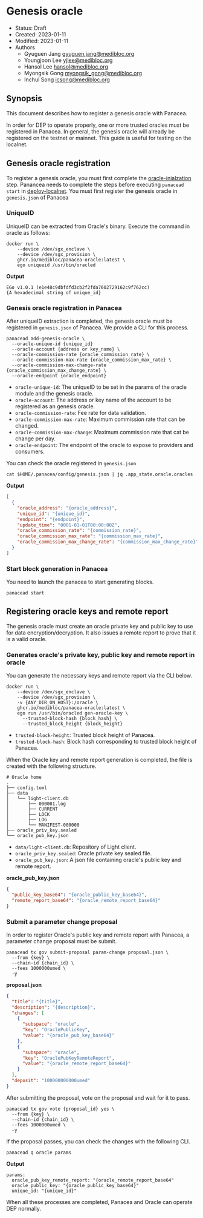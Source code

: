 # Genesis oracle

- Status: Draft
- Created: 2023-01-11
- Modified: 2023-01-11
- Authors
    - Gyuguen Jang <gyuguen.jang@medibloc.org>
    - Youngjoon Lee <yjlee@medibloc.org>
    - Hansol Lee <hansol@medibloc.org>
    - Myongsik Gong <myongsik_gong@medibloc.org>
    - Inchul Song <icsong@medibloc.org>


## Synopsis
This document describes how to register a genesis oracle with Panacea.

In order for DEP to operate properly, one or more trusted oracles must be registered in Panacea.
In general, the genesis oracle will already be registered on the testnet or mainnet.
This guide is useful for testing on the localnet.

## Genesis oracle registration
To register a genesis oracle, you must first complete the [oracle-inialzation](./2-oracle-intialization.md) step.
Panancea needs to complete the steps before executing `panacead start` in [deploy-localnet](../../4-validators/2-deploy-localnet.md).
You must first register the genesis oracle in `genesis.json` of Panacea

### UniqueID
UniqueID can be extracted from Oracle's binary.
Execute the command in oracle as follows:
```shell
docker run \
    --device /dev/sgx_enclave \
    --device /dev/sgx_provision \
    ghcr.io/medibloc/panacea-oracle:latest \
    ego uniqueid /usr/bin/oracled
```
**Output**
```
EGo v1.0.1 (e1e48c9dbfdfd3cb2f2fda7602729162c9f762cc)
{A hexadecimal string of unique_id}
```

### Genesis oracle registration in Panacea

After uniqueID extraction is completed, the genesis oracle must be registered in `genesis.json` of Panacea.
We provide a CLI for this process.

```
panacead add-genesis-oracle \
  --oracle-unique-id {unique_id} 
  --oracle-account {address or key_name} \
  --oracle-commission-rate {oracle_commission_rate} \
  --oracle-commission-max-rate {oracle_commission_max_rate} \
  --oracle-commission-max-change-rate {oracle_commission_max_change_rate} \
  --oracle-endpoint {oracle_endpoint}
```
- `oracle-unique-id`: The uniqueID to be set in the params of the oracle module and the genesis oracle.
- `oracle-account`: The address or key name of the account to be registered as an genesis oracle.
- `oracle-commission-rate`: Fee rate for data validation.
- `oracle-commission-max-rate`: Maximum commission rate that can be changed.
- `oracle-commission-max-change`: Maximum commission rate that cat be change per day.
- `oracle-endpoint`: The endpoint of the oracle to expose to providers and consumers.

You can check the oracle registered in `genesis.json`
```
cat $HOME/.panacea/config/genesis.json | jq .app_state.oracle.oracles
```
**Output**
```json
[
  {
    "oracle_address": "{oracle_address}",
    "unique_id": "{unique_id}",
    "endpoint": "{endpoint}",
    "update_time": "0001-01-01T00:00:00Z",
    "oracle_commission_rate": "{commission_rate}",
    "oracle_commission_max_rate": "{commission_max_rate}",
    "oracle_commission_max_change_rate": "{commission_max_change_rate}"
  }
]
```

### Start block generation in Panacea
You need to launch the panacea to start generating blocks. 
```shell
panacead start
```

## Registering oracle keys and remote report

The genesis oracle must create an oracle private key and public key to use for data encryption/decryption.
It also issues a remote report to prove that it is a valid oracle.

### Generates oracle's private key, public key and remote report in oracle
You can generate the necessary keys and remote report via the CLI below.
```
docker run \
    --device /dev/sgx_enclave \
    --device /dev/sgx_provision \
    -v {ANY_DIR_ON_HOST}:/oracle \
    ghcr.io/medibloc/panacea-oracle:latest \
    ego run /usr/bin/oracled gen-oracle-key \
      --trusted-block-hash {block_hash} \
      --trusted_block_height {block_height}
```
- `trusted-block-height`: Trusted block height of Panacea.
- `trusted-block-hash`: Block hash corresponding to trusted block height of Panacea.

When the Oracle key and remote report generation is completed, the file is created with the following structure.

```
# Oracle home
.
├── config.toml
├── data
│   └── light-client.db
│       ├── 000001.log
│       ├── CURRENT
│       ├── LOCK
│       ├── LOG
│       └── MANIFEST-000000
├── oracle_priv_key.sealed
└── oracle_pub_key.json
```
- `data/light-client.db`: Repository of Light client.
- `oracle_priv_key.sealed`: Oracle private key sealed file.
- `oracle_pub_key.json`: A json file containing oracle's public key and remote report.

**oracle_pub_key.json**
```json
{
  "public_key_base64": "{oracle_public_key_base64}",
  "remote_report_base64": "{oracle_remote_report_base64}"
}
```

### Submit a parameter change proposal
In order to register Oracle's public key and remote report with Panacea, a parameter change proposal must be submit.

```shell
panacead tx gov submit-proposal param-change proposal.json \
  --from {key} \
  --chain-id {chain_id} \
  --fees 1000000umed \
  -y
```
**proposal.json**
```json
{
  "title": "{title}",
  "description": "{description}",
  "changes": [
    {
      "subspace": "oracle",
      "key": "OraclePublicKey",
      "value": "{oracle_pub_key_base64}"
    },
    {
      "subspace": "oracle",
      "key": "OraclePubKeyRemoteReport",
      "value": "{oracle_remote_report_base64}"
    }
  ],
  "deposit": "100000000000umed"
}
```

After submitting the proposal, vote on the proposal and wait for it to pass.
```shell
panacead tx gov vote {proposal_id} yes \
  --from {key} \
  --chain-id {chain_id} \
  --fees 1000000umed \
  -y
```

If the proposal passes, you can check the changes with the following CLI.
```shell
panacead q oracle params
```
**Output**
```shell
params:
  oracle_pub_key_remote_report: "{oracle_remote_report_base64"
  oracle_public_key: "{oracle_public_key_base64}"
  unique_id: "{unique_id}"
```

When all these processes are completed, Panacea and Oracle can operate DEP normally.